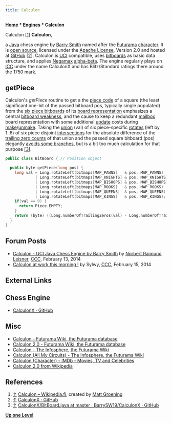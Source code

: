 ```yaml
---
title: Calculon
---
```

**[Home](Home "Home") * [Engines](Engines "Engines") * Calculon**

[](https://fi.wikipedia.org/wiki/Tiedosto:Calculon.jpg) Calculon <a id="cite-note-1" href="#cite-ref-1">[1]</a>
**Calculon**,

a [Java](Java "Java") chess engine by [Barry Smith](index.php?title=Barry_Smith&action=edit&redlink=1 "Barry Smith (page does not exist)") named after the [Futurama](https://en.wikipedia.org/wiki/Futurama) [character](https://en.wikipedia.org/wiki/List_of_recurring_Futurama_characters#Antonio_Calculon).
It is [open source](Category:Open_Source "Category:Open Source"), licensed under the [Apache License](https://en.wikipedia.org/wiki/Apache_License), Version 2.0 and hosted at [GitHub](https://en.wikipedia.org/wiki/GitHub) <a id="cite-note-2" href="#cite-ref-2">[2]</a>.
Calculon is [UCI](UCI "UCI") compatible, uses [bitboards](Bitboards "Bitboards") as basic data structure, and applies [Negamax](Negamax "Negamax") [alpha-beta](Alpha-Beta "Alpha-Beta"). The engine regularly plays on [ICC](index.php?title=Internet_Chess_Club&action=edit&redlink=1 "Internet Chess Club (page does not exist)") under the name CalculonX and has Blitz/Standard ratings there around the 1750 mark.

## getPiece

Calculon's *getPiece* routine to get a the [piece code](Pieces#PieceTypeCoding "Pieces") of a square (the least significant one-bit of the passed bitboard pos, typically single populated)
from the [six piece bitboards](Bitboard_Board-Definition#SixTwo "Bitboard Board-Definition") of its [board representation](Board_Representation "Board Representation") emphasizes a central [bitboard weakness](Bitboards#getPiece "Bitboards"),
and the cause to keep a redundant [mailbox](Mailbox "Mailbox") board representation with some additional [update](Incremental_Updates "Incremental Updates") costs during [make](Make_Move "Make Move")/[unmake](Unmake_Move "Unmake Move").
Taking the [union](General_Setwise_Operations#Union "General Setwise Operations") (val) of six piece-specific [rotates](General_Setwise_Operations#Rotate "General Setwise Operations") (left by 1..6) of six piece disjoint [intersections](General_Setwise_Operations#Intersection "General Setwise Operations")
for the absolute difference of the [trailing zero counts](BitScan#TrailingZeroCount "BitScan") of that union and the passed square bitboard (pos) elegantly [avoids some branches](Avoiding_Branches "Avoiding Branches"),
but is a bit too much calculation for that purpose <a id="cite-note-3" href="#cite-ref-3">[3]</a>.

```C++
public class BitBoard { // Position object

  public byte getPiece(long pos) {
    long val = Long.rotateLeft(bitmaps[MAP_PAWNS]   & pos, MAP_PAWNS)   
             | Long.rotateLeft(bitmaps[MAP_KNIGHTS] & pos, MAP_KNIGHTS) 
             | Long.rotateLeft(bitmaps[MAP_BISHOPS] & pos, MAP_BISHOPS) 
             | Long.rotateLeft(bitmaps[MAP_ROOKS]   & pos, MAP_ROOKS)   
             | Long.rotateLeft(bitmaps[MAP_QUEENS]  & pos, MAP_QUEENS)  
             | Long.rotateLeft(bitmaps[MAP_KINGS]   & pos, MAP_KINGS);  
    if(val == 0) {
      return Piece.EMPTY;
    }
    return (byte) ((Long.numberOfTrailingZeros(val) - Long.numberOfTrailingZeros(pos)) & 0x07);
  }
}

```

## Forum Posts

- [Calculon - UCI Java Chess Engine by Barry Smith](http://www.talkchess.com/forum3/viewtopic.php?f=2&t=51265) by [Norbert Raimund Leisner](Norbert_Raimund_Leisner "Norbert Raimund Leisner"), [CCC](CCC "CCC"), February 13, 2014
- [Calculon at work this morning !](http://www.talkchess.com/forum3/viewtopic.php?f=2&t=51288) by Sylwy, [CCC](CCC "CCC"), February 15, 2014

## External Links

## Chess Engine

- [CalculonX · GitHub](https://github.com/BarrySW19/CalculonX)

## Misc

- [Calculon - Futurama Wiki, the Futurama database](https://futurama.fandom.com/wiki/Calculon)
- [Calculon 2.0 - Futurama Wiki, the Futurama database](https://futurama.fandom.com/wiki/Calculon_2.0)
- [Calculon - The Infosphere, the Futurama Wiki](http://theinfosphere.org/Calculon)
- [Calculon (All My Circuits) - The Infosphere, the Futurama Wiki](http://theinfosphere.org/Calculon_%28All_My_Circuits%29)
- [Calculon (Character) - IMDb - Movies, TV and Celebrities](http://www.imdb.com/character/ch0047016/)
- [Calculon 2.0 from Wikipedia](https://en.wikipedia.org/wiki/Calculon_2.0)

## References

1. <a id="cite-ref-1" href="#cite-note-1">↑</a> [Calculon – Wikipedia.fi](https://fi.wikipedia.org/wiki/Calculon), created by [Matt Groening](https://en.wikipedia.org/wiki/Matt_Groening)
1. <a id="cite-ref-2" href="#cite-note-2">↑</a> [CalculonX · GitHub](https://github.com/BarrySW19/CalculonX)
1. <a id="cite-ref-3" href="#cite-note-3">↑</a> [CalculonX/BitBoard.java at master · BarrySW19/CalculonX · GitHub](https://github.com/BarrySW19/CalculonX/blob/master/src/main/java/barrysw19/calculon/engine/BitBoard.java#L418)

**[Up one Level](Engines "Engines")**

